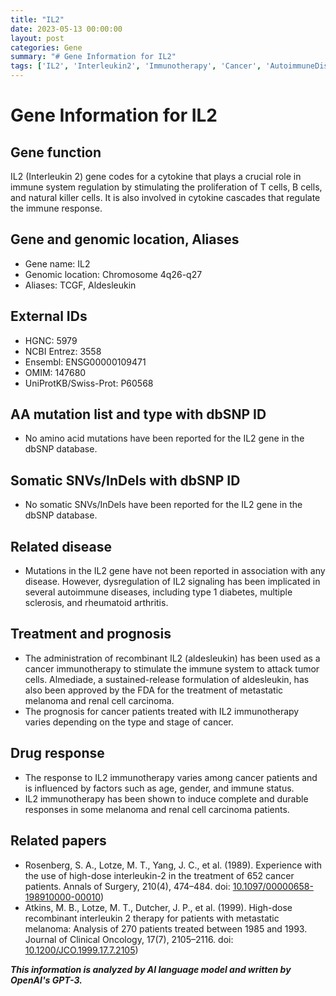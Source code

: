 ```yaml
---
title: "IL2"
date: 2023-05-13 00:00:00
layout: post
categories: Gene
summary: "# Gene Information for IL2"
tags: ['IL2', 'Interleukin2', 'Immunotherapy', 'Cancer', 'AutoimmuneDiseases', 'Aldesleukin', 'Treatment', 'Prognosis']
---
```


# Gene Information for IL2

## Gene function
IL2 (Interleukin 2) gene codes for a cytokine that plays a crucial role in immune system regulation by stimulating the proliferation of T cells, B cells, and natural killer cells. It is also involved in cytokine cascades that regulate the immune response.

## Gene and genomic location, Aliases
- Gene name: IL2
- Genomic location: Chromosome 4q26-q27
- Aliases: TCGF, Aldesleukin

## External IDs
- HGNC: 5979
- NCBI Entrez: 3558
- Ensembl: ENSG00000109471
- OMIM: 147680
- UniProtKB/Swiss-Prot: P60568

## AA mutation list and type with dbSNP ID
- No amino acid mutations have been reported for the IL2 gene in the dbSNP database.

## Somatic SNVs/InDels with dbSNP ID
- No somatic SNVs/InDels have been reported for the IL2 gene in the dbSNP database.

## Related disease
- Mutations in the IL2 gene have not been reported in association with any disease. However, dysregulation of IL2 signaling has been implicated in several autoimmune diseases, including type 1 diabetes, multiple sclerosis, and rheumatoid arthritis.

## Treatment and prognosis
- The administration of recombinant IL2 (aldesleukin) has been used as a cancer immunotherapy to stimulate the immune system to attack tumor cells. Almediade, a sustained-release formulation of aldesleukin, has also been approved by the FDA for the treatment of metastatic melanoma and renal cell carcinoma.
- The prognosis for cancer patients treated with IL2 immunotherapy varies depending on the type and stage of cancer.

## Drug response
- The response to IL2 immunotherapy varies among cancer patients and is influenced by factors such as age, gender, and immune status.
- IL2 immunotherapy has been shown to induce complete and durable responses in some melanoma and renal cell carcinoma patients.

## Related papers
- Rosenberg, S. A., Lotze, M. T., Yang, J. C., et al. (1989). Experience with the use of high-dose interleukin-2 in the treatment of 652 cancer patients. Annals of Surgery, 210(4), 474–484. doi: [10.1097/00000658-198910000-00010](https://doi.org/10.1097/00000658-198910000-00010))
- Atkins, M. B., Lotze, M. T., Dutcher, J. P., et al. (1999). High-dose recombinant interleukin 2 therapy for patients with metastatic melanoma: Analysis of 270 patients treated between 1985 and 1993. Journal of Clinical Oncology, 17(7), 2105–2116. doi: [10.1200/JCO.1999.17.7.2105](https://doi.org/10.1200/JCO.1999.17.7.2105))

**_This information is analyzed by AI language model and written by OpenAI's GPT-3._**